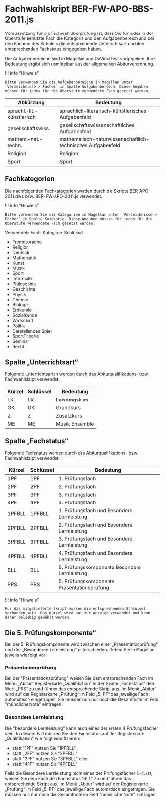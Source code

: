 
# Fachwahlskript BER-FW-APO-BBS-2011.js

Voraussetzung für die Fachwahlüberprüfung ist, dass Sie für jedes in der Oberstufe benutzte Fach die Kategorie und den Aufgabenbereich und bei den Fächern des Schülers die entsprechende Unterrichtsart und den entsprechenden Fachstatus eingegeben haben.

Die Aufgabenbereiche sind in Magellan und DaVinci fest vorgegeben. Ihre Bedeutung ergibt sich unmittelbar aus der allgemeinen Abiturverordnung.

!!! info "Hinweis"

    Bitte verwenden Sie die Aufgabenbereiche in Magellan unter `Verzeichnisse > Fächer` in Spalte Aufgabenbereich. Diese Angaben müssen für jedes für die Oberstufe verwendete Fach gesetzt werden.

Abkürzung| Bedeutung
---|---
sprachl.-lit.-künstlerisch |sprachlich-literarisch-künstlerisches Aufgabenfeld
gesellschaftswiss. |gesellschaftswissenschaftliches Aufgabenfeld
mathem.-nat.-techn. |mathematisch-naturwissenschaftlich-technisches Aufgabenfeld
Religion |Religion
Sport |Sport

## Fachkategorien

Die nachfolgenden Fachkategorien werden durch die Skripte BER-APO-2011.dws bzw. BER-FW-APO-2011.js verwendet.

!!! info "Hinweis"

    Bitte verwenden Sie die Kategorien in Magellan unter `Verzeichnisse > Fächer` in Spalte Kategorie. Diese Angaben müssen für jedes für die Oberstufe verwendete Fach gesetzt werden.

Verwendete Fach-Kategorie-Schlüssel

* Fremdsprache
* Religion
* Deutsch
* Mathematik
* Kunst
* Musik
* Sport
* Informatik
* Philosophie
* Geschichte
* Physik
* Chemie
* Biologie
* Erdkunde
* Sozialkunde
* Wirtschaft
* Politik
* Darstellendes Spiel
* SportTheorie
* Seminar
* Recht

## Spalte „Unterrichtsart“

Folgende Unterrichtsarten werden durch das Abiturqualifikations- bzw. Fachwahlskript verwendet:

Kürzel| Schlüssel |Bedeutung
--|--|--
LK| LK |Leistungskurs
GK |GK |Grundkurs
Z |Z |Zusatzkurs
ME |ME |Musik Ensemble

## Spalte „Fachstatus“

Folgende Fachstatus werden durch das Abiturqualifikations- bzw. Fachwahlskript verwendet:

Kürzel |Schlüssel| Bedeutung
--|--|--
1PF| 1PF |1. Prüfungsfach
2PF| 2PF |2. Prüfungsfach
3PF |3PF |3. Prüfungsfach
4PF |4PF |4. Prüfungsfach
1PFBLL| 1PFBLL |1. Prüfungsfach und Besondere Lernleistung
2PFBLL |2PFBLL| 2. Prüfungsfach und Besondere Lernleistung
3PFBLL |3PFBLL| 3. Prüfungsfach und Besondere Lernleistung
4PFBLL| 4PFBLL| 4. Prüfungsfach und Besondere Lernleistung
BLL |BLL |5. Prüfungskomponente Besondere Lernleistung
PRS |PRS |5. Prüfungskomponente Präsentationsprüfung

!!! info "Hinweis"

    Für das mitgelieferte Skript müssen die entsprechenden Schlüssel vorhanden sein. Das Kürzel wird nur zur Anzeige verwendet und kann daher beliebig gewählt werden.

## Die 5. Prüfungskomponente“

Bei der 5. Prüfungskomponente wird zwischen einer „Präsentationprüfung“ und der „Besonderen Lernleistung“ unterschieden. Gehen Sie in Magellan jeweils wie folgt vor:

### Präsentationprüfung

Bei der "Präsentationsprüfung" weisen Sie dem entsprechenden Fach im Menü „Abitur“ Registerkarte „Qualifikation“ in der Spalte „Fachstatus“ den Wert „PRS“ zu und führen das entsprechende Skript aus.
Im Menü „Abitur“ wird auf der Registerkarte „Prüfung“ im Feld „5. PF“ das jeweilige Fach automatisch eingetragen. Sie müssen nun nur noch die Gesamtnote im Feld "mündliche Note" eintragen.

### Besondere Lernleistung

Die "besondere Lernleistung" kann auch eines der ersten 4 Prüfungsfächer sein. In diesem Fall müssen Sie den Fachstatus auf der Registerkarte „Qualifikation“ wie folgt modifizieren:

* statt "1PF" nutzen Sie "1PFBLL"
* statt „2PF" nutzen Sie "2PFBLL"
* statt "3PF" nutzen Sie "3PFBLL" oder
* statt "4PF" nutzen Sie "4PFBLL"

Falls die Besondere Lernleistung nicht eines der Prüfungsfächer 1.-4. ist, weisen Sie dem Fach den Fachstatus "BLL" zu und führen das entsprechende Skript aus. Im Menü „Abitur“ wird auf der Registerkarte „Prüfung“ im Feld „5. PF“ das jeweilige Fach automatisch eingetragen. Sie müssen nun nur noch die Gesamtnote im Feld "mündliche Note" eintragen. 

